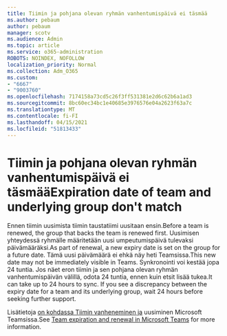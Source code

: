 ```yaml
---
title: Tiimin ja pohjana olevan ryhmän vanhentumispäivä ei täsmää
ms.author: pebaum
author: pebaum
manager: scotv
ms.audience: Admin
ms.topic: article
ms.service: o365-administration
ROBOTS: NOINDEX, NOFOLLOW
localization_priority: Normal
ms.collection: Adm_O365
ms.custom:
- "6667"
- "9003760"
ms.openlocfilehash: 7174158a73cd5c26f3ff531381e2d6c62b6a1ad3
ms.sourcegitcommit: 8bc60ec34bc1e40685e3976576e04a2623f63a7c
ms.translationtype: MT
ms.contentlocale: fi-FI
ms.lasthandoff: 04/15/2021
ms.locfileid: "51813433"
---
```

# <a name="expiration-date-of-team-and-underlying-group-dont-match"></a><span data-ttu-id="ddfb6-102">Tiimin ja pohjana olevan ryhmän vanhentumispäivä ei täsmää</span><span class="sxs-lookup"><span data-stu-id="ddfb6-102">Expiration date of team and underlying group don't match</span></span>

<span data-ttu-id="ddfb6-103">Ennen tiimin uusimista tiimin taustatiimi uusitaan ensin.</span><span class="sxs-lookup"><span data-stu-id="ddfb6-103">Before a team is renewed, the group that backs the team is renewed first.</span></span> <span data-ttu-id="ddfb6-104">Uusimisen yhteydessä ryhmälle määritetään uusi umpeutumispäivä tulevaksi päivämääräksi.</span><span class="sxs-lookup"><span data-stu-id="ddfb6-104">As part of renewal, a new expiry date is set on the group for a future date.</span></span> <span data-ttu-id="ddfb6-105">Tämä uusi päivämäärä ei ehkä näy heti Teamsissa.</span><span class="sxs-lookup"><span data-stu-id="ddfb6-105">This new date may not be immediately visible in Teams.</span></span> <span data-ttu-id="ddfb6-106">Synkronointi voi kestää jopa 24 tuntia. Jos näet eron tiimin ja sen pohjana olevan ryhmän vanhentumispäivän välillä, odota 24 tuntia, ennen kuin etsit lisää tukea.</span><span class="sxs-lookup"><span data-stu-id="ddfb6-106">It can take up to 24 hours to sync. If you see a discrepancy between the expiry date for a team and its underlying group, wait 24 hours before seeking further support.</span></span>  

<span data-ttu-id="ddfb6-107">Lisätietoja [on kohdassa Tiimin vanheneminen ja](https://docs.microsoft.com/microsoftteams/team-expiration-renewal)  uusiminen Microsoft Teamsissa.</span><span class="sxs-lookup"><span data-stu-id="ddfb6-107">See [Team expiration and renewal in Microsoft Teams](https://docs.microsoft.com/microsoftteams/team-expiration-renewal)  for more information.</span></span>

